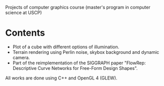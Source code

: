 Projects of computer graphics course (master's program in computer science at USCP)

# Contents
 - Plot of a cube with different options of illumination.
 - Terrain rendering using Perlin noise, skybox background and dynamic camera.
 - Part of the reimplementation of the SIGGRAPH paper "FlowRep: Descriptive Curve Networks for Free-Form Design Shapes".

All works are done using C++ and OpenGL 4 (GLEW).

